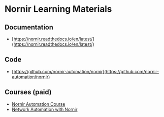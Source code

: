 # Nornir Learning Materials

## Documentation
* [https://nornir.readthedocs.io/en/latest/](https://nornir.readthedocs.io/en/latest/)

## Code
* [https://github.com/nornir-automation/nornir](https://github.com/nornir-automation/nornir)

## Courses (paid)
* [Nornir Automation Course](https://pynet.twb-tech.com/class-nornir.html)
* [Network Automation with Nornir](https://www.packetcoders.io/network-automation-with-nornir/)
